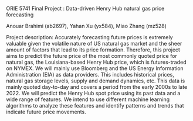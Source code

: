 ORIE 5741 Final Project : Data-driven Henry Hub natural gas price forecasting

Anouar Brahimi (ab2697), Yahan Xu (yx584), Miao Zhang (mz528)

Project description:
Accurately forecasting future prices is extremely valuable given the volatile nature of US natural gas market and the sheer amount of factors that lead to its price formation. Therefore, this project aims to predict the future price of the most commonly quoted price for natural gas, the Louisiana-based Henry Hub price, which is futures-traded on NYMEX.
We will mainly use Bloomberg and the US Energy Information Administration (EIA) as data providers. This includes historical prices, natural gas storage levels, supply and demand dynamics, etc. This data is mainly quoted day-to-day and covers a period from the early 2000s to late 2022. We will predict the Henry Hub spot price using its past data and a wide range of features. We intend to use different machine learning algorithms to analyze these features and identify patterns and trends that indicate future price movements.
